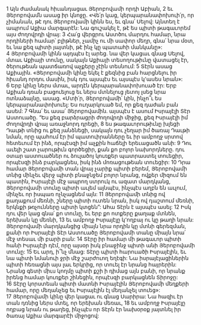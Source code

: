 1 Այն ժամանակ հիւանդացաւ Յերոբովամի որդի Աբիան, 2 եւ Յերոբովամն ասաց իր կնոջը. «Վե՛ր կաց, կերպարանափոխուի՛ր, որ չիմանան, թէ դու Յերոբովամի կինն ես, եւ գնա՛ Սելով: Այնտեղ է ապրում Աքիա մարգարէն: Նա գուշակել է, թէ ես պիտի թագաւորեմ այս ժողովրդի վրայ: 3 Հա՛ց վերցրու Աստծու մարդու համար, նրա որդիների համար՝ բլիթներ, չամիչ ու մի սափոր մեղր, գնա՛ նրա մօտ, եւ նա քեզ պիտի յայտնի, թէ ինչ կը պատահի մանկանը»: 4 Յերոբովամի կինն այդպէս էլ արեց. նա վեր կացաւ գնաց Սելով, մտաւ Աքիայի տունը, սակայն Աքիայի տեսողութիւնը վատացել էր, ծերութեան պատճառով աչքերը չէին տեսնում:
5 Տէրն ասաց Աքիային. «Յերոբովամի կինը եկել է քեզնից բան հարցնելու իր հիւանդ որդու մասին, իսկ դու այսպէս եւ այսպէս կ՚ասես նրան»: 6 Երբ կինը ներս մտաւ, արդէն կերպարանափոխուած էր: Երբ Աքիան դռան բացուելուց եւ ներս մտնելուց յետոյ լսեց նրա ոտնաձայնը, ասաց. «Մտի՛ր, Յերոբովամի՛ կին, ինչո՞ւ ես կերպարանափոխուել: Ես ուղարկուած եմ, որ քեզ դաժան բան ասեմ: 7 Գնա՛ եւ ասա՛ Յերոբովամին. այսպէս է ասում Իսրայէլի Տէր Աստուածը. “Ես քեզ բարձրացրի ժողովրդի միջից, քեզ Իսրայէլի իմ ժողովրդի վրայ առաջնորդ դրեցի, 8 ես թագաւորութիւնը խլեցի Դաւթի տնից ու քեզ յանձնեցի, սակայն դու չեղար իմ ծառայ Դաւթի նման, որը պահում էր իմ պատուիրանները եւ իր ամբողջ սրտով հետեւում էր ինձ, որպէսզի իմ աչքին հաճելի երեւացածն անի: 9 Դու աւելի շատ չարութիւն գործեցիր, քան քո բոլոր նախորդները. դու օտար աստուածներ ու ձուլածոյ կուռքեր պատրաստել տուեցիր, որպէսզի ինձ բարկացնես, իսկ ինձ մոռացութեան տուեցիր: 10 Դրա համար Յերոբովամի տան վրայ չարիք պիտի բերեմ, Յերոբովամի տնից մինչեւ վերջ պիտի բնաջնջեմ բոլոր նրանց, ովքեր միզում են պատին, Իսրայէլի մէջ ապրող ստրուկ ու ազատ մարդկանց, Յերոբովամի տունը պիտի աւլեմ այնպէս, ինչպէս աղբն են աւլում, մինչեւ որ իսպառ ոչնչացնեմ այն: 11 Յերոբովամի տնից ով քաղաքում մեռնի, շները պիտի ուտեն նրան, իսկ ով դաշտում մեռնի, երկնքի թռչունները պիտի կտցեն”: Ահա Տէրն է այսպէս ասել: 12 Իսկ դու վեր կաց գնա՛ քո տունը, եւ երբ քո ոտքերը քաղաք մտնեն, երեխան կը մեռնի, 13 եւ ամբողջ Իսրայէլը կ՚ողբայ ու կը թաղի նրան: Յերոբովամի մարդկանցից միայն նրա որդին կը մտնի գերեզման, քանի որ Իսրայէլի Տէր Աստուածը Յերոբովամի տանը միայն նրա՛ մէջ տեսաւ մի բարի բան: 14 Տէրը իր համար մի թագաւոր պիտի հանի Իսրայէլի դէմ, որը այսօր իսկ բնաջինջ պիտի անի Յերոբովամի տունը: 15 Եւ արդ, ի՞նչ մնաց: Տէրը պիտի հարուածի Իսրայէլին, եւ նա պիտի նմանուի ջրի մէջ շարժուող եղէգի: Նա իսրայէլացիներին պիտի հեռացնի այս լաւ երկրից, որ տուել էր նրանց հայրերին: Նրանց գետի միւս կողմը պիտի քշի ի դիմաց այն բանի, որ նրանք իրենց համար կուռքեր շինեցին, որպէսզի բարկացնեն Տիրոջը: 16 Տէրը կորստեան պիտի մատնի Իսրայէլին Յերոբովամի մեղքերի համար, որը մեղանչեց եւ Իսրայէլին էլ մեղանչել տուեց»: 17 Յերոբովամի կինը վեր կացաւ ու գնաց Սարիրա: Նա հազիւ էր տան դռնից ներս մտել, որ երեխան մեռաւ, 18 եւ ամբողջ Իսրայէլը ողբաց նրան ու թաղեց, ինչպէս որ Տէրն էր նախօրօք յայտնել իր ծառայ Աքիա մարգարէի միջոցով:
